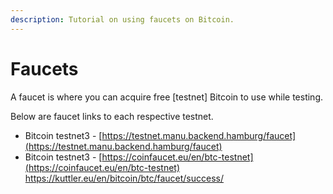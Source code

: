 ```yaml
---
description: Tutorial on using faucets on Bitcoin.
---
```


# Faucets

A faucet is where you can acquire free [testnet] Bitcoin to use while testing.

Below are faucet links to each respective testnet.

- Bitcoin testnet3 - [https://testnet.manu.backend.hamburg/faucet](https://testnet.manu.backend.hamburg/faucet)
- Bitcoin testnet3 - [https://coinfaucet.eu/en/btc-testnet](https://coinfaucet.eu/en/btc-testnet)
https://kuttler.eu/en/bitcoin/btc/faucet/success/
